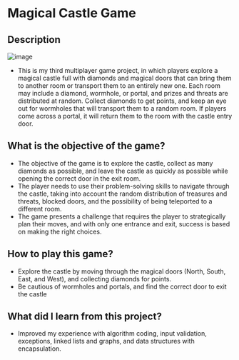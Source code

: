 # Magical Castle Game
## Description
![image](https://github.com/Fordinh4/Goat-Race/assets/132872972/e2b44970-2769-401d-a7d7-cbda34e0d7ff)
- This is my third multiplayer game project, in which players explore a magical castle full with diamonds and magical doors that can bring them to another room or transport them to an entirely new one. Each room may include a diamond, wormhole, or portal, and prizes and threats are distributed at random. Collect diamonds to get points, and keep an eye out for wormholes that will transport them to a random room. If players come across a portal, it will return them to the room with the castle entry door.

## What is the objective of the game?
- The objective of the game is to explore the castle, collect as many diamonds as possible, and leave the castle as quickly as possible while opening the correct door in the exit room. 
- The player needs to use their problem-solving skills to navigate through the castle, taking into account the random distribution of treasures and threats, blocked doors, and the possibility of being teleported to a different room. 
- The game presents a challenge that requires the player to strategically plan their moves, and with only one entrance and exit, success is based on making the right choices.

## How to play this game?
- Explore the castle by moving through the magical doors (North, South, East, and West), and collecting diamonds for points. 
- Be cautious of wormholes and portals, and find the correct door to exit the castle
## What did I learn from this project?
- Improved my experience with algorithm coding, input validation, exceptions, linked lists and graphs, and data structures with encapsulation.
